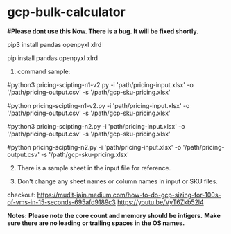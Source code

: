 # gcp-bulk-calculator

****#Please dont use this Now. There is a bug. It will be fixed shortly.****



pip3 install pandas openpyxl xlrd

pip install pandas openpyxl xlrd

1. command sample:

#python3 pricing-scipting-n1-v2.py -i 'path/pricing-input.xlsx'  -o '/path/pricing-output.csv' -s '/path/gcp-sku-pricing.xlsx'

#python pricing-scipting-n1-v2.py -i 'path/pricing-input.xlsx'  -o '/path/pricing-output.csv' -s '/path/gcp-sku-pricing.xlsx'


#python3 pricing-scipting-n2.py -i 'path/pricing-input.xlsx'  -o '/path/pricing-output.csv' -s '/path/gcp-sku-pricing.xlsx'

#python pricing-scipting-n2.py -i 'path/pricing-input.xlsx'  -o '/path/pricing-output.csv' -s '/path/gcp-sku-pricing.xlsx'


2. There is a sample sheet in the input file for reference.

3. Don't change any sheet names or column names in input or SKU files.


checkout:
https://mudit-jain.medium.com/how-to-do-gcp-sizing-for-100s-of-vms-in-15-seconds-695afd9189c3
https://youtu.be/VyT6Zkb52l4

**Notes:**
**Please note the core count and memory should be intigers.** 
**Make sure there are no leading or trailing spaces in the OS names.**
